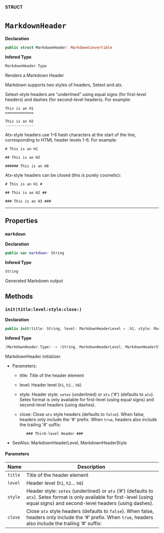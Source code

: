 **STRUCT**
# `MarkdownHeader`

**Declaration**
```swift
public struct MarkdownHeader: MarkdownConvertible
```

**Infered Type**
```swift
MarkdownHeader.Type
```

Renders a Markdown Header

Markdown supports two styles of headers, Setext and atx.

Setext-style headers are “underlined” using equal signs (for first-level headers)
and dashes (for second-level headers). For example:

    This is an H1
    =============

    This is an H2
    -------------

Atx-style headers use 1-6 hash characters at the start of the line, corresponding
to HTML header levels 1-6. For example:

    # This is an H1

    ## This is an H2

    ###### This is an H6

Atx-style headers can be closed (this is purely cosmetic):

    # This is an H1 #

    ## This is an H2 ##

    ### This is an H3 ###

--------------------

## Properties
### `markdown`

**Declaration**
```swift
public var markdown: String
```

**Infered Type**
```swift
String
```

Generated Markdown output

## Methods
### `init(title:level:style:close:)`

**Declaration**
```swift
public init(title: String, level: MarkdownHeaderLevel = .h1, style: MarkdownHeaderStyle = .atx, close: Bool = false)
```

**Infered Type**
```swift
(MarkdownHeader.Type) -> (String, MarkdownHeaderLevel, MarkdownHeaderStyle, Bool) -> MarkdownHeader
```

MarkdownHeader initializer.

- Parameters:
  - title: Title of the header element
  - level: Header level (`h1`, `h2`... `h6`)
  - style: Header style: `setex` (underlined) or `atx` ('#') (defaults to `atx`). Setex format is only available
           for first-level (using equal signs) and second-level headers (using dashes).
  - close: Close `atx` style headers (defaults to `false`). When false, headers only include the '#' prefix.
           When `true`, headers also include the trailing '#' suffix:

           ### Third-level Header ###

- SeeAlso: MarkdownHeaderLevel, MarkdownHeaderStyle

#### Parameters
| Name | Description |
| ---- | ----------- |
| `title` | Title of the header element |
| `level` | Header level (`h1`, `h2`… `h6`) |
| `style` | Header style: `setex` (underlined) or `atx` (’#’) (defaults to `atx`). Setex format is only available for first-level (using equal signs) and second-level headers (using dashes). |
| `close` | Close `atx` style headers (defaults to `false`). When false, headers only include the ‘#’ prefix. When `true`, headers also include the trailing ‘#’ suffix: |